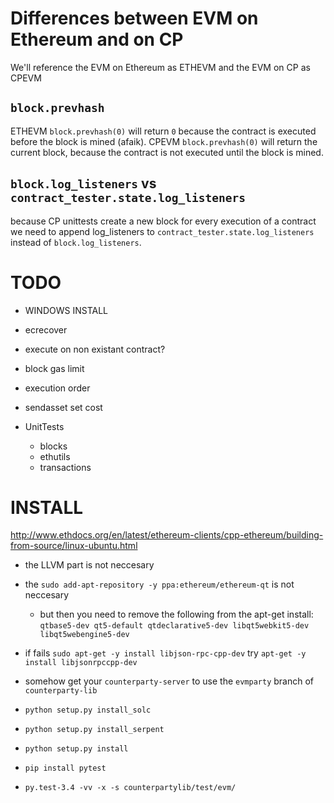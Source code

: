 Differences between EVM on Ethereum and on CP
=============================================
We'll reference the EVM on Ethereum as ETHEVM and the EVM on CP as CPEVM

`block.prevhash`
----------------
ETHEVM `block.prevhash(0)` will return `0` because the contract is executed before the block is mined (afaik).
CPEVM `block.prevhash(0)` will return the current block, because the contract is not executed until the block is mined.

`block.log_listeners` vs `contract_tester.state.log_listeners`
--------------------------------------------------------------
because CP unittests create a new block for every execution of a contract
we need to append log_listeners to `contract_tester.state.log_listeners` instead of `block.log_listeners`.

TODO
====
 - WINDOWS INSTALL
 - ecrecover

 - execute on non existant contract?

 - block gas limit
 - execution order

 - sendasset set cost

 - UnitTests
   - blocks
   - ethutils
   - transactions

INSTALL
=======
http://www.ethdocs.org/en/latest/ethereum-clients/cpp-ethereum/building-from-source/linux-ubuntu.html
 - the LLVM part is not neccesary
 - the `sudo add-apt-repository -y ppa:ethereum/ethereum-qt` is not neccesary
    - but then you need to remove the following from the apt-get install:
      `qtbase5-dev qt5-default qtdeclarative5-dev libqt5webkit5-dev libqt5webengine5-dev`
 - if fails `sudo apt-get -y install libjson-rpc-cpp-dev` try `apt-get -y install libjsonrpccpp-dev`

 - somehow get your `counterparty-server` to use the `evmparty` branch of `counterparty-lib`

 - `python setup.py install_solc`
 - `python setup.py install_serpent`
 - `python setup.py install`

 - `pip install pytest`

 - `py.test-3.4 -vv -x -s counterpartylib/test/evm/`
